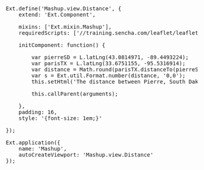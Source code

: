 <pre class="runnable">
Ext.define('Mashup.view.Distance', {
    extend: 'Ext.Component',

    mixins: ['Ext.mixin.Mashup'],
    requiredScripts: ['//training.sencha.com/leaflet/leaflet.js'],

    initComponent: function() {

        var pierreSD = L.latLng(43.0814971, -89.4493224);
        var parisTX = L.latLng(33.6751155, -95.5316914);
        var distance = Math.round(parisTX.distanceTo(pierreSD) / 1000);
        var s = Ext.util.Format.number(distance, '0,0');
        this.setHtml('The distance between Pierre, South Dakota, and Paris, Texas, is ' + s + ' kilometers.');

        this.callParent(arguments);

    },
    padding: 16,
    style: '{font-size: 1em;}'

});

Ext.application({
    name: 'Mashup',
    autoCreateViewport: 'Mashup.view.Distance'
});



</pre>